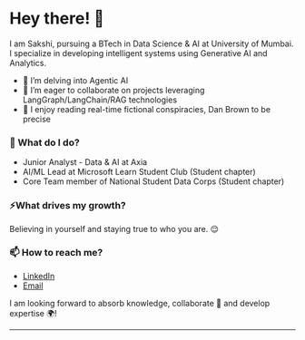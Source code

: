 # Hey there! 👋

I am Sakshi, pursuing a BTech in Data Science & AI at University of Mumbai. I specialize in developing intelligent systems using Generative AI and Analytics.

- 🌱 I’m delving into Agentic AI
- 👯 I’m eager to collaborate on projects leveraging LangGraph/LangChain/RAG technologies
- 📖 I enjoy reading real-time fictional conspiracies, Dan Brown to be precise

### 🌱 What do I do? 

- Junior Analyst - Data & AI at Axia 
- AI/ML Lead at Microsoft Learn Student Club (Student chapter)
- Core Team member of National Student Data Corps (Student chapter)


### ⚡What drives my growth? 
Believing in yourself and staying true to who you are. 😌

### 📫 How to reach me?
- [LinkedIn](https://www.linkedin.com/in/sakshi-karande/) 
- [Email](sakshikarande26@gmail.com)

I am looking forward to absorb knowledge, collaborate 🤝 and develop expertise 🌍!

***



<!--
**garimasingh128/garimasingh128** is a ✨ _special_ ✨ repository because its `README.md` (this file) appears on your GitHub profile.

Here are some ideas to get you started:

- 🔭 I’m currently working on ...
- 🌱 I’m currently learning ...
- 👯 I’m looking to collaborate on ...
- 🤔 I’m looking for help with ...
- 💬 Ask me about ...
- 📫 How to reach me: ...
- 😄 Pronouns: ...
- ⚡ Fun fact: ...
-->
